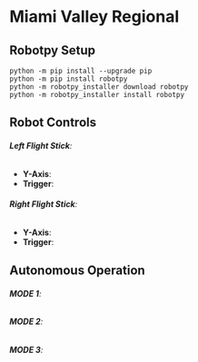 # Miami Valley Regional
## Robotpy Setup
```
python -m pip install --upgrade pip
python -m pip install robotpy
python -m robotpy_installer download robotpy
python -m robotpy_installer install robotpy
```
## Robot Controls
###### **Left Flight Stick**:
- **Y-Axis**:
- **Trigger**:

###### **Right Flight Stick**:
- **Y-Axis**:
- **Trigger**:

## Autonomous Operation
###### **MODE 1**:
###### **MODE 2**:
###### **MODE 3**: